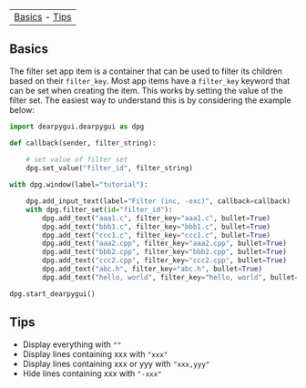 | |
|-|
| [Basics](#basics) - [Tips](#tips) |

## Basics
The filter set app item is a container that can be used to filter its children based on their `filter_key`. Most app items have a `filter_key` keyword that can be set when creating the item. This works by setting the value of the filter set. The easiest way to understand this is by considering the example below:

```python
import dearpygui.dearpygui as dpg

def callback(sender, filter_string):
    
    # set value of filter set
    dpg.set_value("filter_id", filter_string)

with dpg.window(label="tutorial"):

    dpg.add_input_text(label="Filter (inc, -exc)", callback=callback)
    with dpg.filter_set(id="filter_id"):
        dpg.add_text("aaa1.c", filter_key="aaa1.c", bullet=True)
        dpg.add_text("bbb1.c", filter_key="bbb1.c", bullet=True)
        dpg.add_text("ccc1.c", filter_key="ccc1.c", bullet=True)
        dpg.add_text("aaa2.cpp", filter_key="aaa2.cpp", bullet=True)
        dpg.add_text("bbb2.cpp", filter_key="bbb2.cpp", bullet=True)
        dpg.add_text("ccc2.cpp", filter_key="ccc2.cpp", bullet=True)
        dpg.add_text("abc.h", filter_key="abc.h", bullet=True)
        dpg.add_text("hello, world", filter_key="hello, world", bullet=True)

dpg.start_dearpygui()
```

## Tips
* Display everything with `""`
* Display lines containing xxx with `"xxx"`
* Display lines containing xxx or yyy with `"xxx,yyy"`
* Hide lines containing xxx with `"-xxx"`
